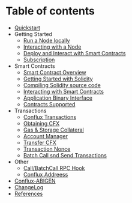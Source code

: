 # Table of contents
- [Quickstart](docs/quickstart.md)
- Getting Started
    - [Run a Node locally](docs/getting_started/run_node_locally.md)
    - [Interacting with a Node](docs/getting_started/interacting_with_node.md)
    - [Deploy and Interact with Smart Contracts](docs/getting_started/deploy_interact_smart_contracts.md)
    - [Subscription](docs/getting_started/pub_sub.md)
- Smart Contracts
    - [Smart Contract Overview](docs/smart_contracts/smart_contracts_overview.md)
    - [Getting Started with Solidity](docs/smart_contracts/getting_started_solidity.md)
    - [Compiling Solidity source code](docs/smart_contracts/compiling_solidity.md)
    - [Interacting with Smart Contracts](docs/smart_contracts/interacting_with_smart_contract.md)
    - [Application Binary Interface](docs/smart_contracts/application_binary_interface.md)
    - [Contracts Supported](docs/smart_contracts/contracts_supported.md)
- Transactions
    - [Conflux Transactions](docs/transactions/transactions.md)
    - [Obtaining CFX](docs/transactions/obtaining_ether.md)
    - [Gas & Storage Collateral](docs/transactions/gas_and_storage.md)
    - [Account Manager](docs/transactions/account_manager.md)
    - [Transfer CFX](docs/transactions/transfer_cfx.md)
    - [Transaction Nonce](docs/transactions/transaction_nonce.md)
    - [Batch Call snd Send Transactions](docs/transactions/batch_call_and_send.md)
- Other
    - [Call/BatchCall RPC Hook](docs/other/middlewire.md)
    - [Conflux Addreess](https://app.gitbook.com/o/-M_3ceuxf0yHyWGZk0em/s/lpwHIUPNb7e6SBw47wGP/notes/conflux-address)
- [Conflux-ABIGEN](https://github.com/Conflux-Chain/conflux-abigen#deploy-contract)
- [ChangeLog](changeLog.md)
- [References](docs/references.md)
